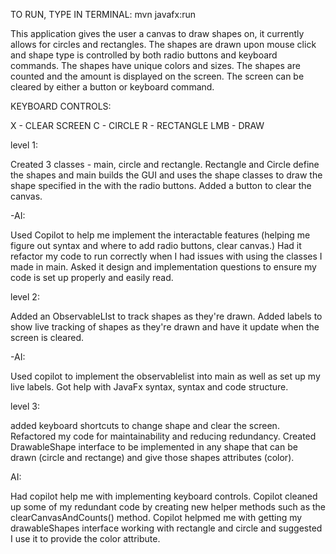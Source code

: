 TO RUN, TYPE IN TERMINAL:
mvn javafx:run

This application gives the user a canvas to draw shapes on, it currently allows for circles and rectangles. The shapes are drawn upon mouse click and shape type is controlled by both radio buttons and keyboard commands. The shapes have unique colors and sizes. The shapes are counted and the amount is displayed on the screen. The screen can be cleared by either a button or keyboard command. 

KEYBOARD CONTROLS:

X - CLEAR SCREEN
C - CIRCLE
R - RECTANGLE
LMB - DRAW

level 1: 

Created 3 classes - main, circle and rectangle. Rectangle and Circle define the shapes and main builds the GUI and uses the shape classes to draw the shape specified in the with the radio buttons. Added a button to clear the canvas. 

-AI: 

Used Copilot to help me implement the interactable features (helping me figure out syntax and where to add radio buttons, clear canvas.) Had it refactor my code to run correctly when I had issues with using the classes I made in main. Asked it design and implementation questions to ensure my code is set up properly and easily read. 

level 2:

Added an ObservableLIst to track shapes as they're drawn. Added labels to show live tracking of shapes as they're drawn and have it update when the screen is cleared. 

-AI: 

Used copilot to implement the observablelist into main as well as set up my live labels. Got help with JavaFx syntax, syntax and code structure. 

level 3: 

added keyboard shortcuts to change shape and clear the screen. Refactored my code for maintainability and reducing redundancy. Created DrawableShape interface to be implemented in any shape that can be drawn (circle and rectange) and give those shapes attributes (color). 

AI: 

Had copilot help me with implementing keyboard controls. Copilot cleaned up some of my redundant code by creating new helper methods such as the clearCanvasAndCounts() method. Copilot helpmed me with getting my drawableShapes interface working with rectangle and circle and suggested I use it to provide the color attribute. 


